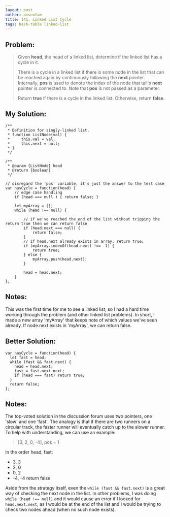 ```yaml
---
layout: post
author: ansonYam
title: 141. Linked List Cycle
tags: hash-table linked-list
---
```


## Problem:
> Given **head**, the head of a linked list, determine if the linked list has a cycle in it.
>
> There is a cycle in a linked list if there is some node in the list that can be reached again by continuously following the **next** pointer. Internally, **pos** is used to denote the index of the node that tail's **next** pointer is connected to. Note that **pos** is not passed as a parameter.
>
> Return **true** if there is a cycle in the linked list. Otherwise, return **false**.

## My Solution:
```
/**
 * Definition for singly-linked list.
 * function ListNode(val) {
 *     this.val = val;
 *     this.next = null;
 * }
 */

/**
 * @param {ListNode} head
 * @return {boolean}
 */

// disregard the 'pos' variable, it's just the answer to the test case
var hasCycle = function(head) {  
    // edge case handling
    if (head === null ) { return false; }
    
    let myArray = [];
    while (head !== null) {
        
        // if we've reached the end of the list without tripping the return true then we can return false 
        if (head.next === null) { 
            return false; 
        }
        // if head.next already exists in array, return true;
        if (myArray.indexOf(head.next) !== -1) {
            return true; 
        } else {
            myArray.push(head.next);
        }

        head = head.next;
    }
};
```
## Notes:
This was the first time for me to see a linked list, so I had a hard time working through the problem (and other linked list problems). In short, I made a new array 'myArray' that keeps note of which values we've seen already. If node.next exists in 'myArray', we can return false. 


## Better Solution:
```
var hasCycle = function(head) {
  let fast = head;
  while (fast && fast.next) {
    head = head.next;
    fast = fast.next.next;
    if (head === fast) return true;
  }
  return false;
};
```

## Notes:
The top-voted solution in the discussion forum uses two pointers, one 'slow' and one 'fast'. The analogy is that if there are two runners on a circular track, the faster runner will eventually catch up to the slower runner. To help with understanding, we can use an example:
> [3, 2, 0, -4], pos = 1

In the order head, fast: 
- 3, 3 
- 2, 0
- 0, 2
- -4, -4 return false

Aside from the strategy itself, even the 
```while (fast && fast.next)```
is a great way of checking the next node in the list. In other problems, I was doing 
```while (head !== null)```
and it would cause an error if I looked for ```head.next.next```, as I would be at the end of the list and I would be trying to check two nodes ahead (when no such node exists). 